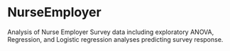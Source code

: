 # NurseEmployer
Analysis of Nurse Employer Survey data including exploratory ANOVA, Regression, and Logistic regression analyses predicting survey response.
